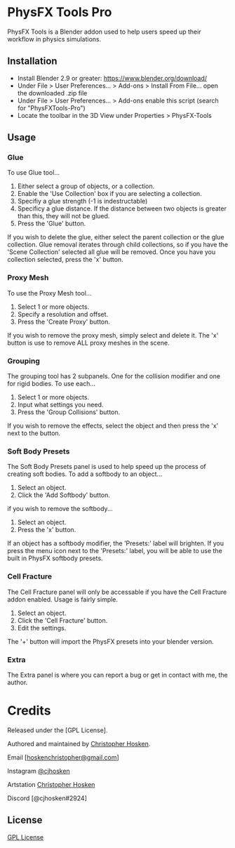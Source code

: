 # PhysFX Tools Pro

PhysFX Tools is a Blender addon used to help users speed up their workflow in physics simulations.

## Installation
* Install Blender 2.9 or greater: https://www.blender.org/download/
* Under File > User Preferences... > Add-ons > Install From File... open the downloaded .zip file
* Under File > User Preferences... > Add-ons enable this script (search for "PhysFXTools-Pro")
* Locate the toolbar in the 3D View under Properties > PhysFX-Tools

## Usage

### Glue
To use Glue tool...

1. Either select a group of objects, or a collection.
2. Enable the 'Use Collection' box if you are selecting a collection.
3. Specifiy a glue strength (-1 is indestructable)
4. Specificy a glue distance. If the distance between two objects is greater than this, they will not be glued.
5. Press the 'Glue' button.

If you wish to delete the glue, either select the parent collection or the glue collection. Glue removal iterates through child collections, so if you have the 'Scene Collection' selected all glue will be removed. Once you have you collection selected, press the 'x' button.


### Proxy Mesh
To use the Proxy Mesh tool...
1. Select 1 or more objects.
2. Specify a resolution and offset.
3. Press the 'Create Proxy' button.

If you wish to remove the proxy mesh, simply select and delete it. The 'x' button is use to remove ALL proxy meshes in the scene.


### Grouping
The grouping tool has 2 subpanels. One for the collision modifier and one for rigid bodies. To use each...
1. Select 1 or more objects.
2. Input what settings you need.
3. Press the 'Group Collisions' button.

If you wish to remove the effects, select the object and then press the 'x' next to the button.


### Soft Body Presets
The Soft Body Presets panel is used to help speed up the process of creating soft bodies. To add a softbody to an object...
1. Select an object.
2. Click the 'Add Softbody' button.

if you wish to remove the softbody...
1. Select an object.
2. Press the 'x' button.

If an object has a softbody modifier, the 'Presets:' label will brighten. If you press the menu icon next to the 'Presets:' label, you will be able to use the built in PhysFX softbody presets.

### Cell Fracture
The Cell Fracture panel will only be accessable if you have the Cell Fracture addon enabled. Usage is fairly simple.
1. Select an object.
2. Click the 'Cell Fracture' button.
3. Edit the settings.

The '+' button will import the PhysFX presets into your blender version.

### Extra
The Extra panel is where you can report a bug or get in contact with me, the author.

# Credits
Released under the [GPL License].

Authored and maintained by [Christopher Hosken](https://github.com/Christopher-Hosken).

Email [hoskenchristopher@gmail.com] 

Instagram [@cjhosken](https://www.instagram.com/cjhosken/)

Artstation [Christopher Hosken](https://www.artstation.com/christopherhosken)

Discord [@cjhosken#2924]

## License
[GPL License](http://www.gnu.org/licenses/gpl-3.0.html)
